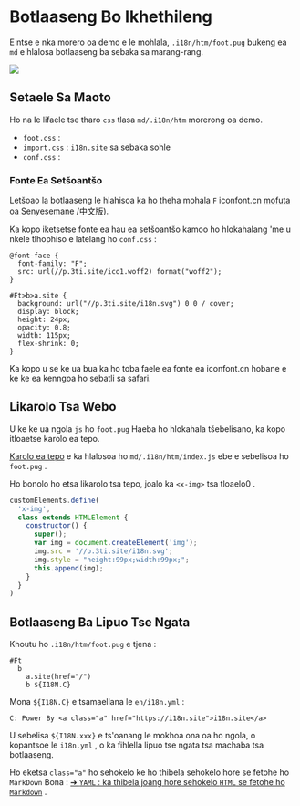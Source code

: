 # Botlaaseng Bo Ikhethileng

E ntse e nka morero oa demo e le mohlala, `.i18n/htm/foot.pug` bukeng ea `md` e hlalosa botlaaseng ba sebaka sa marang-rang.

![](https://p.3ti.site/1721286077.avif)

## Setaele Sa Maoto

Ho na le lifaele tse tharo `css` tlasa `md/.i18n/htm` morerong oa demo.

* `foot.css` :
* `import.css` : `i18n.site` sa sebaka sohle
* `conf.css` :

### Fonte Ea Setšoantšo

Letšoao la botlaaseng le hlahisoa ka ho theha mohala `F` iconfont.cn [mofuta oa Senyesemane](https://www.iconfont.cn/?lang=en-us) /[中文版](https://www.iconfont.cn/?lang=zh)).

Ka kopo iketsetse fonte ea hau ea setšoantšo kamoo ho hlokahalang 'me u nkele tlhophiso e latelang ho `conf.css` :

```
@font-face {
  font-family: "F";
  src: url(//p.3ti.site/ico1.woff2) format("woff2");
}

#Ft>b>a.site {
  background: url("//p.3ti.site/i18n.svg") 0 0 / cover;
  display: block;
  height: 24px;
  opacity: 0.8;
  width: 115px;
  flex-shrink: 0;
}
```

Ka kopo u se ke ua bua ka ho toba faele ea fonte ea iconfont.cn hobane e ke ke ea kenngoa ho sebatli sa safari.

## Likarolo Tsa Webo

U ke ke ua ngola `js` ho `foot.pug` Haeba ho hlokahala tšebelisano, ka kopo itloaetse karolo ea tepo.

[Karolo ea tepo](https://www.freecodecamp.org/news/build-your-first-web-component/) e ka hlalosoa ho `md/.i18n/htm/index.js` ebe e sebelisoa ho `foot.pug` .

Ho bonolo ho etsa likarolo tsa tepo, joalo ka `<x-img>` tsa tloaelo0 .

```js
customElements.define(
  'x-img',
  class extends HTMLElement {
    constructor() {
      super();
      var img = document.createElement('img');
      img.src = '//p.3ti.site/i18n.svg';
      img.style = "height:99px;width:99px;";
      this.append(img);
    }
  }
)
```

## Botlaaseng Ba Lipuo Tse Ngata

Khoutu ho `.i18n/htm/foot.pug` e tjena :

```
#Ft
  b
    a.site(href="/")
    b ${I18N.C}
```

Mona `${I18N.C}` e tsamaellana le `en/i18n.yml` :

```
C: Power By <a class="a" href="https://i18n.site">i18n.site</a>
```

U sebelisa `${I18N.xxx}` e ts'oanang le mokhoa ona oa ho ngola, o kopantsoe le `i18n.yml` , o ka fihlella lipuo tse ngata tsa machaba tsa botlaaseng.

Ho eketsa `class="a"` ho sehokelo ke ho thibela sehokelo hore se fetohe ho `MarkDown` Bona :
 [➔ `YAML` : ka thibela joang hore sehokelo `HTML` se fetohe ho `Markdown`](/i18/qa#H2) .